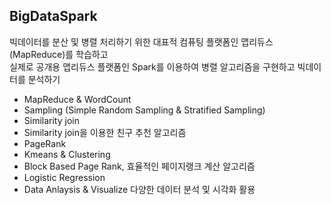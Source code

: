 ## BigDataSpark 

빅데이터를 분산 및 병렬 처리하기 위한 대표적 컴퓨팅 플랫폼인 맵리듀스(MapReduce)를 학습하고 <br>
실제로 공개용 맵리듀스 플랫폼인 Spark를 이용하여 병렬 알고리즘을 구현하고 빅데이터를 분석하기 

- MapReduce & WordCount 
- Sampling (Simple Random Sampling & Stratified Sampling)
- Similarity join
- Similarity join을 이용한 친구 추천 알고리즘
- PageRank
- Kmeans & Clustering
- Block Based Page Rank, 효율적인 페이지랭크 계산 알고리즘
- Logistic Regression
- Data Anlaysis & Visualize 다양한 데이터 분석 및 시각화 활용
